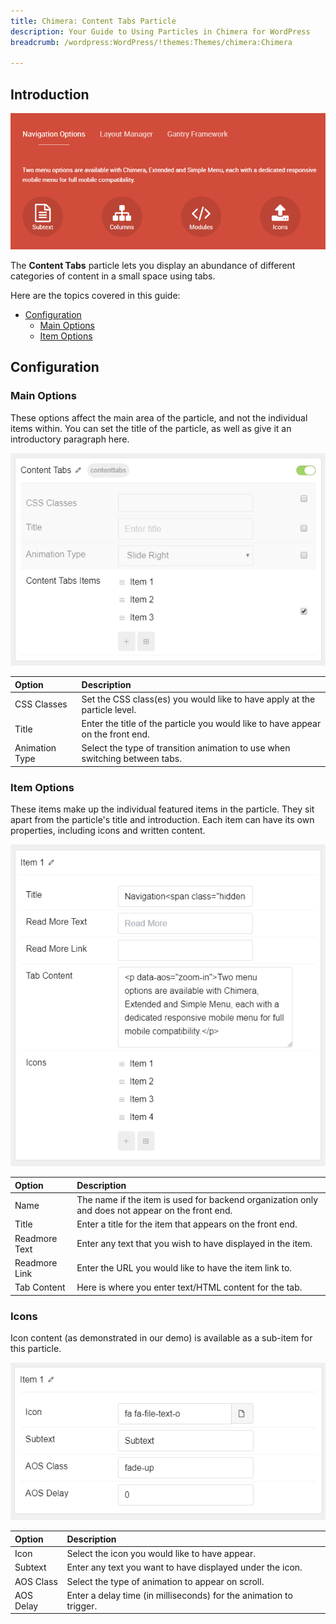 ```yaml
---
title: Chimera: Content Tabs Particle
description: Your Guide to Using Particles in Chimera for WordPress
breadcrumb: /wordpress:WordPress/!themes:Themes/chimera:Chimera

---
```


## Introduction

![](assets/particle_contenttabs1.png)

The **Content Tabs** particle lets you display an abundance of different categories of content in a small space using tabs.

Here are the topics covered in this guide:

* [Configuration](#configuration)
    - [Main Options](#main-options)
    - [Item Options](#item-options)

## Configuration

### Main Options 

These options affect the main area of the particle, and not the individual items within. You can set the title of the particle, as well as give it an introductory paragraph here.

![](assets/particle_contenttabs2.png)

| Option         | Description                                                                     |
| :-----         | :-----                                                                          |
| CSS Classes    | Set the CSS class(es) you would like to have apply at the particle level.       |
| Title          | Enter the title of the particle you would like to have appear on the front end. |
| Animation Type | Select the type of transition animation to use when switching between tabs.     |

### Item Options

These items make up the individual featured items in the particle. They sit apart from the particle's title and introduction. Each item can have its own properties, including icons and written content.

![](assets/particle_contenttabs3.png)

| Option        | Description                                                                                      |
| :-----        | :-----                                                                                           |
| Name          | The name if the item is used for backend organization only and does not appear on the front end. |
| Title         | Enter a title for the item that appears on the front end.                                        |
| Readmore Text | Enter any text that you wish to have displayed in the item.                                      |
| Readmore Link | Enter the URL you would like to have the item link to.                                           |
| Tab Content   | Here is where you enter text/HTML content for the tab.                                           |

### Icons

Icon content (as demonstrated in our demo) is available as a sub-item for this particle.

![](assets/particle_contenttabs4.png)

| Option    | Description                                                        |
| :-----    | :-----                                                             |
| Icon      | Select the icon you would like to have appear.                     |
| Subtext   | Enter any text you want to have displayed under the icon.          |
| AOS Class | Select the type of animation to appear on scroll.                  |
| AOS Delay | Enter a delay time (in milliseconds) for the animation to trigger. |